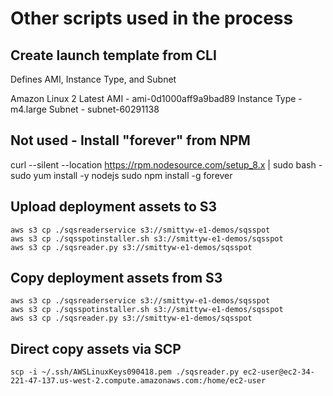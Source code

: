 # Other scripts used in the process

## Create launch template from CLI
Defines AMI, Instance Type, and Subnet

Amazon Linux 2 Latest AMI - ami-0d1000aff9a9bad89
Instance Type - m4.large
Subnet - subnet-60291138

## Not used - Install "forever" from NPM 
curl --silent --location https://rpm.nodesource.com/setup_8.x | sudo bash -
sudo yum install -y nodejs
sudo npm install -g forever

## Upload deployment assets to S3
    aws s3 cp ./sqsreaderservice s3://smittyw-e1-demos/sqsspot
    aws s3 cp ./sqsspotinstaller.sh s3://smittyw-e1-demos/sqsspot
    aws s3 cp ./sqsreader.py s3://smittyw-e1-demos/sqsspot

## Copy deployment assets from S3
    aws s3 cp ./sqsreaderservice s3://smittyw-e1-demos/sqsspot
    aws s3 cp ./sqsspotinstaller.sh s3://smittyw-e1-demos/sqsspot
    aws s3 cp ./sqsreader.py s3://smittyw-e1-demos/sqsspot

## Direct copy assets via SCP
    scp -i ~/.ssh/AWSLinuxKeys090418.pem ./sqsreader.py ec2-user@ec2-34-221-47-137.us-west-2.compute.amazonaws.com:/home/ec2-user